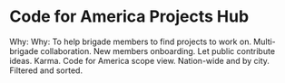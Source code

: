 # Code for America Projects Hub
Why: Why: To help brigade members to find projects to work on. Multi-brigade collaboration. New members onboarding. Let public contribute ideas. Karma. Code for America scope view. Nation-wide and by city. Filtered and sorted.
